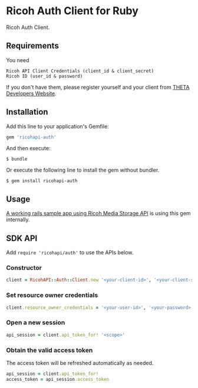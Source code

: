# Ricoh Auth Client for Ruby

Ricoh Auth Client.

## Requirements

You need

    Ricoh API Client Credentials (client_id & client_secret)
    Ricoh ID (user_id & password)

If you don't have them, please register yourself and your client from [THETA Developers Website](http://contest.theta360.com/).

## Installation

Add this line to your application's Gemfile:

```ruby
gem 'ricohapi-auth'
```

And then execute:

    $ bundle

Or execute the following line to install the gem without bundler.

    $ gem install ricohapi-auth

## Usage

[A working rails sample app using Ricoh Media Storage API](https://github.com/ricohapi/media-storage-sample-app) is using this gem internally.

## SDK API
Add `require 'ricohapi/auth'` to use the APIs below.

### Constructor

```ruby
client = RicohAPI::Auth::Client.new '<your-client-id>', '<your-client-secret>'
```

### Set resource owner credentials

```ruby
client.resource_owner_credentials = '<your-user-id>', '<your-password>'
```

### Open a new session

```ruby
api_session = client.api_token_for! '<scope>'
```

### Obtain the valid access token

The access token will be refreshed automatically as needed.

```ruby
api_session = client.api_token_for!
access_token = api_session.access_token
```

